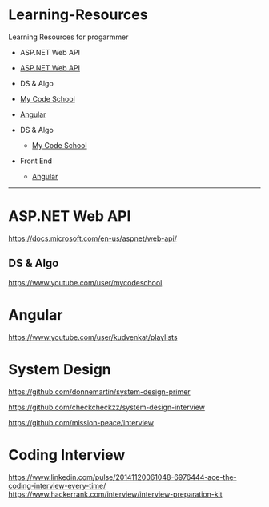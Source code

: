  
# Learning-Resources
Learning Resources for progarmmer

* ASP.NET Web API
 * [ASP.NET Web API](#aspnet-web-api)
 
* DS & Algo
 * [My Code School](#ds--algo)
 * [Angular](#DS--Algo)
 
* DS & Algo
  * [My Code School](#ds--algo)
 
* Front End
  * [Angular](#DS--Algo)

************************************

  # ASP.NET Web API
  https://docs.microsoft.com/en-us/aspnet/web-api/
  
  ## DS & Algo
  https://www.youtube.com/user/mycodeschool
  
  
  # Angular
  
  https://www.youtube.com/user/kudvenkat/playlists
  
  # System Design
  
  https://github.com/donnemartin/system-design-primer
  
  https://github.com/checkcheckzz/system-design-interview
  
  https://github.com/mission-peace/interview
  
  # Coding Interview
  
  https://www.linkedin.com/pulse/20141120061048-6976444-ace-the-coding-interview-every-time/
  https://www.hackerrank.com/interview/interview-preparation-kit
  
  
